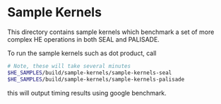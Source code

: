 # Sample Kernels
This directory contains sample kernels which benchmark a set of more complex HE
operations in both SEAL and PALISADE.

To run the sample kernels such as dot product, call
```bash
# Note, these will take several minutes
$HE_SAMPLES/build/sample-kernels/sample-kernels-seal
$HE_SAMPLES/build/sample-kernels/sample-kernels-palisade
```
this will output timing results using google benchmark.
